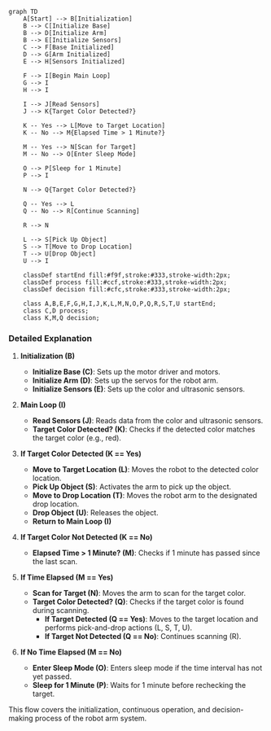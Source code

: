 ```mermaid
graph TD
    A[Start] --> B[Initialization]
    B --> C[Initialize Base]
    B --> D[Initialize Arm]
    B --> E[Initialize Sensors]
    C --> F[Base Initialized]
    D --> G[Arm Initialized]
    E --> H[Sensors Initialized]

    F --> I[Begin Main Loop]
    G --> I
    H --> I

    I --> J[Read Sensors]
    J --> K{Target Color Detected?}

    K -- Yes --> L[Move to Target Location]
    K -- No --> M{Elapsed Time > 1 Minute?}

    M -- Yes --> N[Scan for Target]
    M -- No --> O[Enter Sleep Mode]

    O --> P[Sleep for 1 Minute]
    P --> I

    N --> Q{Target Color Detected?}

    Q -- Yes --> L
    Q -- No --> R[Continue Scanning]

    R --> N

    L --> S[Pick Up Object]
    S --> T[Move to Drop Location]
    T --> U[Drop Object]
    U --> I

    classDef startEnd fill:#f9f,stroke:#333,stroke-width:2px;
    classDef process fill:#ccf,stroke:#333,stroke-width:2px;
    classDef decision fill:#cfc,stroke:#333,stroke-width:2px;

    class A,B,E,F,G,H,I,J,K,L,M,N,O,P,Q,R,S,T,U startEnd;
    class C,D process;
    class K,M,Q decision;
```

### Detailed Explanation

1. **Initialization (B)**
   - **Initialize Base (C)**: Sets up the motor driver and motors.
   - **Initialize Arm (D)**: Sets up the servos for the robot arm.
   - **Initialize Sensors (E)**: Sets up the color and ultrasonic sensors.

2. **Main Loop (I)**
   - **Read Sensors (J)**: Reads data from the color and ultrasonic sensors.
   - **Target Color Detected? (K)**: Checks if the detected color matches the target color (e.g., red).

3. **If Target Color Detected (K == Yes)**
   - **Move to Target Location (L)**: Moves the robot to the detected color location.
   - **Pick Up Object (S)**: Activates the arm to pick up the object.
   - **Move to Drop Location (T)**: Moves the robot arm to the designated drop location.
   - **Drop Object (U)**: Releases the object.
   - **Return to Main Loop (I)**

4. **If Target Color Not Detected (K == No)**
   - **Elapsed Time > 1 Minute? (M)**: Checks if 1 minute has passed since the last scan.

5. **If Time Elapsed (M == Yes)**
   - **Scan for Target (N)**: Moves the arm to scan for the target color.
   - **Target Color Detected? (Q)**: Checks if the target color is found during scanning.
     - **If Target Detected (Q == Yes)**: Moves to the target location and performs pick-and-drop actions (L, S, T, U).
     - **If Target Not Detected (Q == No)**: Continues scanning (R).

6. **If No Time Elapsed (M == No)**
   - **Enter Sleep Mode (O)**: Enters sleep mode if the time interval has not yet passed.
   - **Sleep for 1 Minute (P)**: Waits for 1 minute before rechecking the target.

This flow covers the initialization, continuous operation, and decision-making process of the robot arm system.
